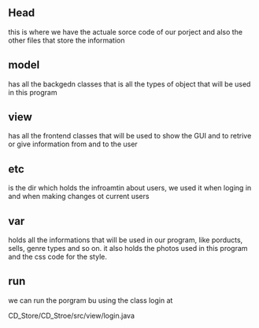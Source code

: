 ## Head

this is where we have the actuale sorce code of our porject and also the other files that store the information

## model
has all the backgedn classes that is all the types of object that will be used in this program

## view
has all the frontend classes that will be used to show the GUI and to retrive or give information from and to the user

## etc
is the dir which holds the infroamtin about users, we used it when loging in and when making changes ot current users

## var
holds all the informations that will be used in our program, like porducts, sells, genre types and so on. it also holds the photos used in this program and the css code for the style.

## run
we can run the porgram bu using the class login at 

CD_Store/CD_Stroe/src/view/login.java

